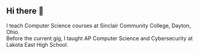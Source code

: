 ## Hi there 👋

<!--
**numlock3077/numlock3077** is a ✨ _special_ ✨ repository because its `README.md` (this file) appears on your GitHub profile.

Here are some ideas to get you started:

- 🔭 I’m currently working on ...
- 🌱 I’m currently learning ...
- 👯 I’m looking to collaborate on ...
- 🤔 I’m looking for help with ...
- 💬 Ask me about ...
- 📫 How to reach me: ...
- 😄 Pronouns: ...
- ⚡ Fun fact: ...
-->
I teach Computer Science courses at Sinclair Community College, Dayton, Ohio.<br>
Before the current gig, I taught AP Computer Science and Cybersecurity at Lakota East High School.
